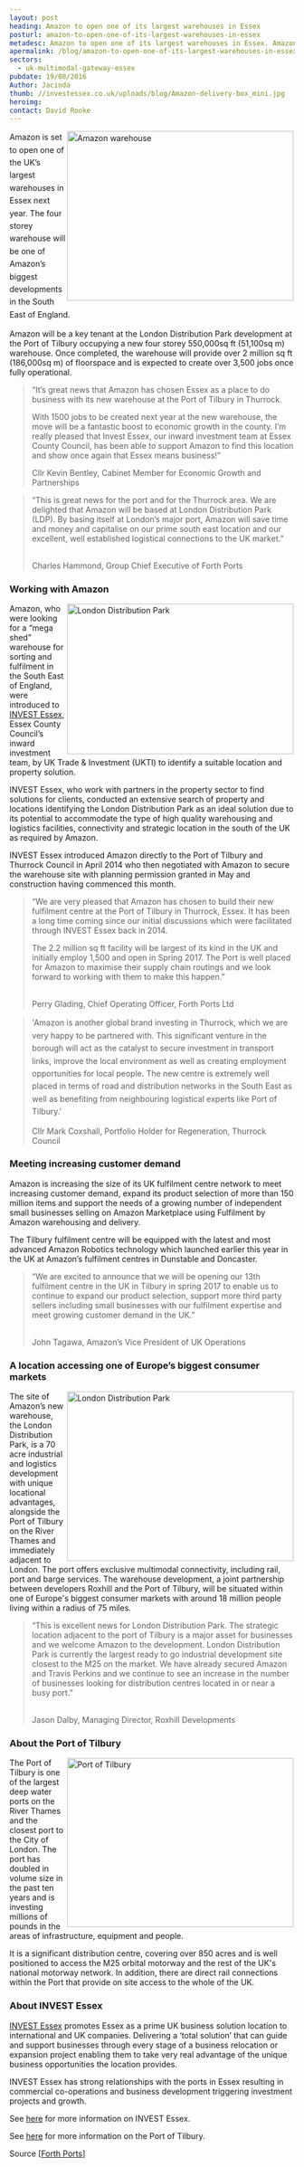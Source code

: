 ```yaml
---
layout: post
heading: Amazon to open one of its largest warehouses in Essex
posturl: amazon-to-open-one-of-its-largest-warehouses-in-essex
metadesc: Amazon to open one of its largest warehouses in Essex. Amazon will be a key tenant at the London Distribution Park development at the Port of Tilbury.
apermalink: /blog/amazon-to-open-one-of-its-largest-warehouses-in-essex
sectors:
  - uk-multimodal-gateway-essex 
pubdate: 19/08/2016
Author: Jacinda
thumb: //investessex.co.uk/uploads/blog/Amazon-delivery-box_mini.jpg
heroimg: 
contact: David Rooke
---
```

<p><span style='line-height: 1.6;'><img alt='Amazon warehouse' src='../uploads/blog/Warehouse_700.jpg' style='width: 400px; margin-left: 2px; margin-right: 2px; float: right; height: 300px;'/>Amazon is set to open one of the UK’s largest warehouses in Essex next year. The four storey warehouse will be one of Amazon’s biggest developments in the South East of England. </span></p><p>Amazon will be a key tenant at the London Distribution Park development at the Port of Tilbury occupying a new four storey 550,000sq ft (51,100sq m) warehouse. Once completed, the warehouse will provide over 2 million sq ft (186,000sq m) of floorspace and is expected to create over 3,500 jobs once fully operational.</p><blockquote><p>“It’s great news that Amazon has chosen Essex as a place to do business with its new warehouse at the Port of Tilbury in Thurrock.</p><p>With 1500 jobs to be created next year at the new warehouse, the move will be a fantastic boost to economic growth in the county. I’m really pleased that Invest Essex, our inward investment team at Essex County Council, has been able to support Amazon to find this location and show once again that Essex means business!”</p><p>Cllr Kevin Bentley, Cabinet Member for Economic Growth and Partnerships</p></blockquote><blockquote><p>“This is great news for the port and for the Thurrock area. We are delighted that Amazon will be based at London Distribution Park (LDP). By basing itself at London’s major port, Amazon will save time and money and capitalise on our prime south east location and our excellent, well established logistical connections to the UK market.”</p><p><br/>Charles Hammond, Group Chief Executive of Forth Ports</p></blockquote><h3>Working with Amazon</h3><p><img alt='London Distribution Park' src='http://www.investessex.co.uk/uploads/about/Tilbury_aerial_400.jpg' style='line-height: 20.8px; width: 400px; height: 266px; margin-left: 2px; margin-right: 2px; float: right;'/></p><p>Amazon, who were looking for a “mega shed” warehouse for sorting and fulfilment in the South East of England, were introduced to <a href='../index.html' target='_blank'>INVEST Essex</a>, Essex County Council’s inward investment team, by UK Trade &amp; Investment (UKTI) to identify a suitable location and property solution.</p><p>INVEST Essex, who work with partners in the property sector to find solutions for clients, conducted an extensive search of property and locations identifying the London Distribution Park as an ideal solution due to its potential to accommodate the type of high quality warehousing and logistics facilities, connectivity and strategic location in the south of the UK as required by Amazon.</p><p>INVEST Essex introduced Amazon directly to the Port of Tilbury and Thurrock Council in April 2014 who then negotiated with Amazon to secure the warehouse site with planning permission granted in May and  construction having commenced this month.</p><blockquote><p>“We are very pleased that Amazon has chosen to build their new fulfilment centre at the Port of Tilbury in Thurrock, Essex. It has been a long time coming since our initial discussions which were facilitated through INVEST Essex back in 2014.</p><p>The 2.2 million sq ft facility will be largest of its kind in the UK and initially employ 1,500 and open in Spring 2017. The Port is well placed for Amazon to maximise their supply chain routings and we look forward to working with them to make this happen.”</p><p><br/>Perry Glading, Chief Operating Officer, Forth Ports Ltd</p></blockquote><blockquote><p>'<span style='line-height: 1.6;'>Amazon is another global brand investing in Thurrock, which we are very happy to be partnered with. </span><span style='line-height: 1.6;'>This significant venture in the borough will act as the catalyst to secure investment in transport links, improve the local environment as well as creating employment opportunities for local people. </span><span style='line-height: 1.6;'>The new centre is extremely well placed in terms of road and distribution networks in the South East as well as benefiting from neighbouring logistical experts like Port of Tilbury.'</span></p><p>Cllr Mark Coxshall, Portfolio Holder for Regeneration, Thurrock Council</p></blockquote><h3>Meeting increasing customer demand</h3><p>Amazon is increasing the size of its UK fulfilment centre network to meet increasing customer demand, expand its product selection of more than 150 million items and support the needs of a growing number of independent small businesses selling on Amazon Marketplace using Fulfilment by Amazon warehousing and delivery.</p><p>The Tilbury fulfilment centre will be equipped with the latest and most advanced Amazon Robotics technology which launched earlier this year in the UK at Amazon’s fulfilment centres in Dunstable and Doncaster.</p><blockquote><p>“We are excited to announce that we will be opening our 13th fulfilment centre in the UK in Tilbury in spring 2017 to enable us to continue to expand our product selection, support more third party sellers including small businesses with our fulfilment expertise and meet growing customer demand in the UK.”</p><p><br/>John Tagawa, Amazon’s Vice President of UK Operations</p></blockquote><h3>A location accessing one of Europe’s biggest consumer markets</h3><p><img alt='London Distribution Park' src='http://www.investessex.co.uk/uploads/about/Screen-Shot-2016-05-30-at-22.36.34_400.jpg' style='line-height: 20.8px; width: 400px; height: 300px; margin-left: 2px; margin-right: 2px; float: right;'/></p><p>The site of Amazon’s new warehouse, the London Distribution Park, is a 70 acre industrial and logistics development with unique locational advantages, alongside the  Port of Tilbury on the River Thames and immediately adjacent to London. The port offers exclusive multimodal connectivity, including rail, port and barge services. The warehouse development, a joint partnership between developers Roxhill and the Port of Tilbury, will be situated within one of Europe's biggest consumer markets with around 18 million people living within a radius of 75 miles.</p><blockquote><p>“This is excellent news for London Distribution Park. The strategic location adjacent to the port of Tilbury is a major asset for businesses and we welcome Amazon to the development. London Distribution Park is currently the largest ready to go industrial development site closest to the M25 on the market. We have already secured Amazon and Travis Perkins and we continue to see an increase in the number of businesses looking for distribution centres located in or near a busy port.”</p><p><br/>Jason Dalby, Managing Director, Roxhill Developments</p></blockquote><h3>About the Port of Tilbury</h3><p><img alt='Port of Tilbury' src='http://www.investessex.co.uk/uploads/about/A_general_view_of_a_container_vessel_at_Tilbury_Docks_400.jpg' style='line-height: 20.8px; width: 400px; height: 299px; margin-left: 2px; margin-right: 2px; float: right;'/></p><p>The Port of Tilbury is one of the largest deep water ports on the River Thames and the closest port to the City of London. The port has doubled in volume size in the past ten years and is investing millions of pounds in the areas of infrastructure, equipment and people.</p><p>It is a significant distribution centre, covering over 850 acres and is well positioned to access the M25 orbital motorway and the rest of the UK's national motorway network. In addition, there are direct rail connections within the Port that provide on site access to the whole of the UK.</p><h3>About INVEST Essex</h3><p><a href='../index.html' target='_blank'>INVEST Essex</a> promotes Essex as a prime UK business solution location to international and UK companies. Delivering a ‘total solution’ that can guide and support businesses through every stage of a business relocation or expansion project enabling them to take very real advantage of the unique business opportunities the location provides.</p><p>INVEST Essex has strong relationships with the ports in Essex resulting in commercial co-operations and business development triggering investment projects and growth.</p><p>See <a href='../index.html' target='_blank'>here</a> for more information on INVEST Essex.</p><p>See <a href='http://investessex.co.uk/studies/place-studies/port-of-tilbury' target='_blank'>here</a> for more information on the Port of Tilbury.</p><p>Source [<a href='https://forthports.co.uk/media/releases/3066/Expansion+plans+announced+for+Port+of+Tilbury/?_sm_au_=ijVs2f5tWcVWk5FQ' target='_blank'>Forth Ports</a>] </p>